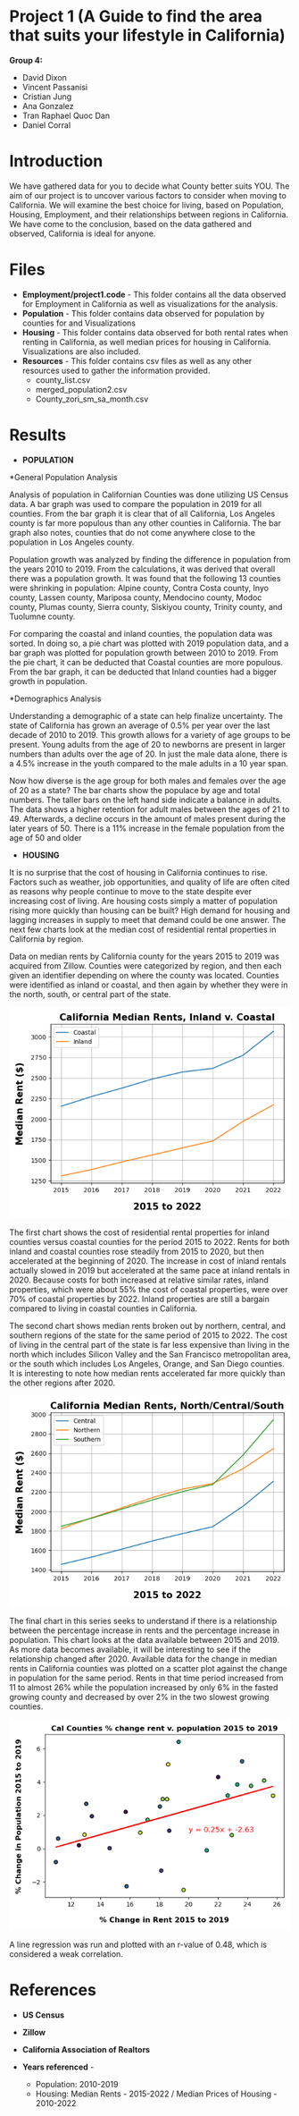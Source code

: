 # Project 1 (A Guide to find the area that suits your lifestyle in California)

**Group 4:**
* David Dixon
* Vincent Passanisi
* Cristian Jung
* Ana Gonzalez
* Tran Raphael Quoc Dan
* Daniel Corral


# Introduction

  We have gathered data for you to decide what County better suits YOU. The aim of our project is to uncover various factors to consider when moving to California. We will examine the best choice for living, based on Population, Housing, Employment, and their relationships between regions in California. We have come to the conclusion, based on the data gathered and observed, California is ideal for anyone.

# Files 
  * **Employment/project1.code** - This folder contains all the data observed for Employment in California as well as visualizations for the analysis.
  * **Population** - This folder contains data observed for population by counties for  and Visualizations
  * **Housing** - This folder contains data observed for both rental rates when renting in California, as well median prices for housing in California. Visualizations are also   included.
  * **Resources** - This folder contains csv files as well as any other resources used to gather the information provided.
      * county_list.csv
      * merged_population2.csv
      * County_zori_sm_sa_month.csv
  
# Results

* **POPULATION**

*General Population Analysis

Analysis of population in Californian Counties was done utilizing US Census data. A bar graph was used to compare the population in 2019 for all counties. From the bar graph it is clear that of all California, Los Angeles county is far more populous than any other counties in California.
The bar graph also notes, counties that do not come anywhere close to the population in Los Angeles county.

Population growth was analyzed by finding the difference in population from the years 2010 to 2019. From the calculations, it was derived that overall there was a population growth. It was found that the following 13 counties were shrinking in population: Alpine county, Contra Costa county, Inyo county, Lassen county, Mariposa county, Mendocino county, Modoc county, Plumas county, Sierra county, Siskiyou county, Trinity county, and Tuolumne county.

For comparing the coastal and inland counties, the population data was sorted. In doing so, a pie chart was plotted with 2019 population data, and a bar graph was plotted for population growth between 2010 to 2019. From the pie chart, it can be deducted that Coastal counties are more populous. From the bar graph, it can be deducted that Inland counties had a bigger growth in population. 

*Demographics Analysis

Understanding a demographic of a state can help finalize uncertainty. The state of California has grown an average of 0.5% per year over the last decade of 2010 to 2019. This growth allows for a variety of age groups to be present. Young adults from the age of 20 to newborns are present in larger numbers than adults over the age of 20. In just the male data alone, there is a 4.5% increase in the youth compared to the male adults in a 10 year span.

Now how diverse is the age group for both males and females over the age of 20 as a state? The bar charts show the populace by age and total numbers. The taller bars on the left hand side indicate a balance in adults. The data shows a higher retention for adult males between the ages of 21 to 49. Afterwards, a decline occurs in the amount of males present during the later years of 50. There is a 11% increase in the female population from the age of 50 and older

* **HOUSING**

It is no surprise that the cost of housing in California continues to rise. Factors such as weather, job opportunities, and quality of life are often cited as reasons why people continue to move to the state despite ever increasing cost of living. Are housing costs simply a matter of population rising more quickly than housing can be built? High demand for housing and lagging increases in supply to meet that demand could be one answer. The next few charts look at the median cost of residential rental properties in California by region.

Data on median rents by California county for the years 2015 to 2019 was acquired from Zillow. Counties were categorized by region, and then each given an identifier depending on where the county was located. Counties were identified as inland or coastal, and then again by whether they were in the north, south, or central part of the state.

![Inland vs Costal median rents](output/cal_rents_coast_inland.png)

The first chart shows the cost of residential rental properties for inland counties versus coastal counties for the period 2015 to 2022. Rents for both inland and coastal counties rose steadily from 2015 to 2020, but then accelerated at the beginning of 2020. The increase in cost of inland rentals actually slowed in 2019 but accelerated at the same pace at inland rentals in 2020. Because costs for both increased at relative similar rates, inland properties, which were about 55% the cost of coastal properties, were over 70% of coastal properties by 2022. Inland properties are still a bargain compared to living in coastal counties in California.

The second chart shows median rents broken out by northern, central, and southern regions of the state for the same period of 2015 to 2022. The cost of living in the central part of the state is far less expensive than living in the north which includes Silicon Valley and the San Francisco metropolitan area, or the south which includes Los Angeles, Orange, and San Diego counties. It is interesting to note how median rents accelerated far more quickly than the other regions after 2020.

![Median Rents - North South Central](output/cal_median_rents_2015_to_2019.png)

The final chart in this series seeks to understand if there is a relationship between the percentage increase in rents and the percentage increase in population. This chart looks at the data available between 2015 and 2019. As more data becomes available, it will be interesting to see if the relationship changed after 2020. Available data for the change in median rents in California counties was plotted on a scatter plot against the change in population for the same period. Rents in that time period increased from 11 to almost 26% while the population increased by only 6% in the fasted growing county and decreased by over 2% in the two slowest growing counties.

![regression change in rent and population](output/cal_pop_rent_percent_change.png)

A line regression was run and plotted with an r-value of 0.48, which is considered a weak correlation.


# References 
  * **US Census**
  * **Zillow**
  * **California Association of Realtors**

  * **Years referenced** - 
    * Population: 2010-2019 
    * Housing: Median Rents - 2015-2022 / Median Prices of Housing - 2010-2022
